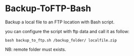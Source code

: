 # Backup-ToFTP-Bash
Backup a local file to an FTP location with Bash script.

you can configure the script with ftp data and call it as follow:

    bash backup_to_ftp.sh /backup_folder/ localfile.zip
  
NB: remote folder must exists.
